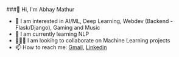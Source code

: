 ###👋 Hi, I'm Abhay Mathur
- 🔭 I am interested in AI/ML, Deep Learning, Webdev (Backend - Flask/Django), Gaming and Music
- 🌱 I am currently learning NLP
- 🧑‍🤝‍🧑 I am lookihg to collaborate on Machine Learning projects
- 📫 How to reach me: [Gmail](a21.mathur21@gmail.com), [Linkedin](https://www.linkedin.com/in/abhaymathur21/)

<!--
**abhaymathur21/abhaymathur21** is a ✨ _special_ ✨ repository because its `README.md` (this file) appears on your GitHub profile.

Here are some ideas to get you started:

- 🔭 I’m currently working on ...
- 🌱 I’m currently learning ...
- 👯 I’m looking to collaborate on ...
- 🤔 I’m looking for help with ...
- 💬 Ask me about ...
- 📫 How to reach me: ...
- 😄 Pronouns: ...
- ⚡ Fun fact: ...
-->
